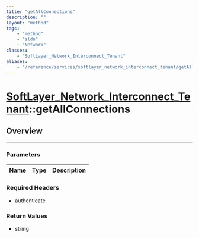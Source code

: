 ```yaml
---
title: "getAllConnections"
description: ""
layout: "method"
tags:
    - "method"
    - "sldn"
    - "Network"
classes:
    - "SoftLayer_Network_Interconnect_Tenant"
aliases:
    - "/reference/services/softlayer_network_interconnect_tenant/getAllConnections"
---
```

# [SoftLayer_Network_Interconnect_Tenant](/reference/services/SoftLayer_Network_Interconnect_Tenant)::getAllConnections




## Overview 


-----

### Parameters 
|Name | Type | Description |
| --- | --- | --- |


### Required Headers
* authenticate


### Return Values
* string




